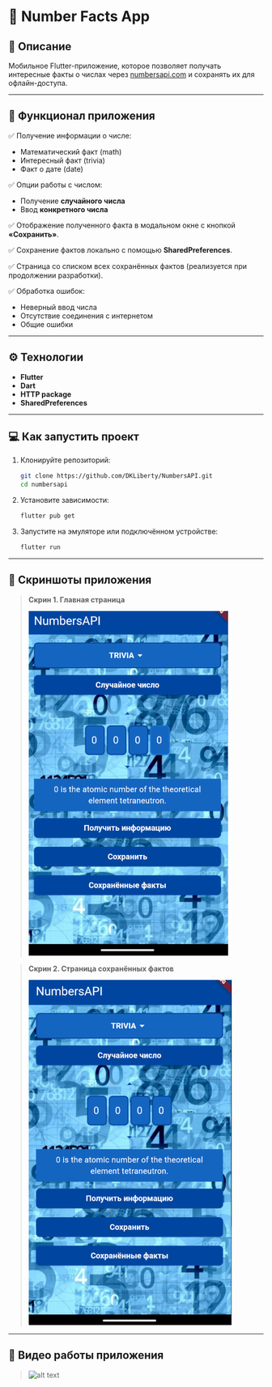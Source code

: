 # 📱 Number Facts App

## 📝 **Описание**

Мобильное Flutter-приложение, которое позволяет получать интересные факты о числах через [numbersapi.com](http://numbersapi.com) и сохранять их для офлайн-доступа.

---

## 🚀 **Функционал приложения**

✅ Получение информации о числе:

* Математический факт (math)
* Интересный факт (trivia)
* Факт о дате (date)

✅ Опции работы с числом:

* Получение **случайного числа**
* Ввод **конкретного числа**

✅ Отображение полученного факта в модальном окне с кнопкой **«Сохранить»**.

✅ Сохранение фактов локально с помощью **SharedPreferences**.

✅ Страница со списком всех сохранённых фактов (реализуется при продолжении разработки).

✅ Обработка ошибок:

* Неверный ввод числа
* Отсутствие соединения с интернетом
* Общие ошибки

---

## ⚙️ **Технологии**

* **Flutter**
* **Dart**
* **HTTP package**
* **SharedPreferences**

---

## 💻 **Как запустить проект**

1. Клонируйте репозиторий:

   ```bash
   git clone https://github.com/DKLiberty/NumbersAPI.git
   cd numbersapi
   ```

2. Установите зависимости:

   ```bash
   flutter pub get
   ```

3. Запустите на эмуляторе или подключённом устройстве:

   ```bash
   flutter run
   ```

---

## 📸 **Скриншоты приложения**

> **Скрин 1. Главная страница** 
>
> ![alt text](src/image.png)

> **Скрин 2. Страница сохранённых фактов**
>
> ![alt text](src/image-1.png)

---

## 🎥 **Видео работы приложения**

> ![alt text](src/numbersapi.gif)